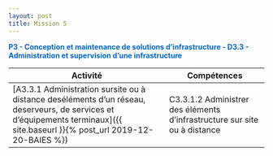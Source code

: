 ```yaml
---
layout: post
title: Mission 5
---
```


<span style="color:#0366d6"><strong>P3 - Conception et maintenance de solutions d’infrastructure - D3.3 - Administration et supervision d’une infrastructure</strong></span>

| Activité | Compétences |
|----------|-------------|
|[A3.3.1 Administration sursite ou à distance deséléments d’un réseau, deserveurs, de services et d’équipements terminaux]({{ site.baseurl }}{% post_url 2019-12-20-BAIES %}) | C3.3.1.2 Administrer des éléments d’infrastructure sur site ou à distance| 

